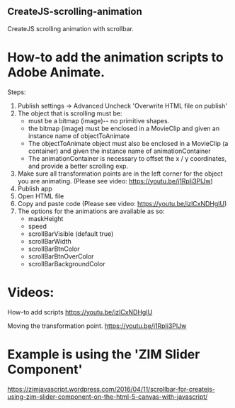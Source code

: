 ## CreateJS-scrolling-animation
CreateJS scrolling animation with scrollbar.

# How-to add the animation scripts to Adobe Animate.

Steps:
1. Publish settings -> Advanced Uncheck 'Overwrite HTML file on publish'
2. The object that is scrolling must be:
   * must be a bitmap (image)-- no primitive shapes.
   * the bitmap (image) must be enclosed in a MovieClip and given an instance name of objectToAnimate
   * The objectToAnimate object must also be enclosed in a MovieClip (a container) and given the instance name of animationContainer
   * The animationContainer is necessary to offset the x / y coordinates, and provide a better scrolling exp.
1. Make sure all transformation points are in the left corner for the object you are animating. (Please see video: https://youtu.be/j1RpIi3PlJw)
2. Publish app
3. Open HTML file
4. Copy and paste code (Please see video: https://youtu.be/izlCxNDHgIU)
5. The options for the animations are available as so:
   * maskHeight
   * speed
   * scrollBarVisible (default true)
   * scrollBarWidth
   * scrollBarBtnColor
   * scrollBarBtnOverColor
   * scrollBarBackgroundColor
   
   
   
# Videos:
How-to add scripts
https://youtu.be/izlCxNDHgIU

Moving the transformation point.
https://youtu.be/j1RpIi3PlJw

# Example is using the 'ZIM Slider Component'
https://zimjavascript.wordpress.com/2016/04/11/scrollbar-for-createjs-using-zim-slider-component-on-the-html-5-canvas-with-javascript/
